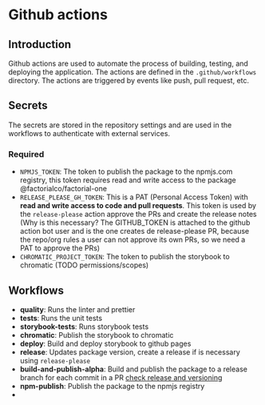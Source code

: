 # Github actions

## Introduction

Github actions are used to automate the process of building, testing, and deploying the application. The actions are
defined in the `.github/workflows` directory. The actions are triggered by events like push, pull request, etc.

## Secrets

The secrets are stored in the repository settings and are used in the workflows to authenticate with external services.

### Required

- `NPMJS_TOKEN`: The token to publish the package to the npmjs.com registry, this token requires read and write access
  to
  the package @factorialco/factorial-one
- `RELEASE_PLEASE_GH_TOKEN`: This is a PAT (Personal Access Token) with **read and write access to code and pull
  requests**. This
  token is used by the `release-please` action approve the PRs and create the release notes (Why is this necessary? The
  GITHUB_TOKEN is attached to the github action bot user and is the one creates de release-please PR, because the
  repo/org rules a user can not approve its own PRs, so we need a PAT to approve the PRs)
- `CHROMATIC_PROJECT_TOKEN`: The token to publish the storybook to chromatic (TODO permissions/scopes)

## Workflows

- **quality**: Runs the linter and prettier
- **tests**: Runs the unit tests
- **storybook-tests**: Runs storybook tests
- **chromatic**: Publish the storybook to chromatic
- **deploy**: Build and deploy storybook to github pages
- **release**: Updates package version, create a release if is necessary using `release-please`
- **build-and-publish-alpha**: Build and publish the package to a release branch for each commit in a
  PR [check release and versioning](./release-and-versioning.md#experimental-alpha-versions)
- **npm-publish**: Publish the package to the npmjs registry
- 